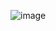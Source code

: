 ![image](https://user-images.githubusercontent.com/77517634/158923506-73211328-0dcd-4414-b3f6-35458f0eee15.png)
